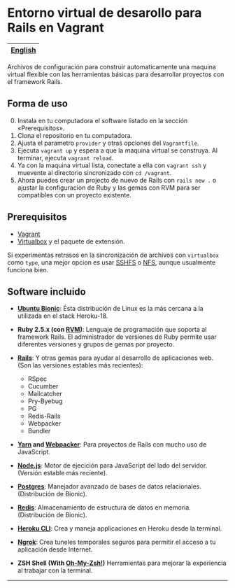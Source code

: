 
# Entorno virtual de desarollo para Rails en Vagrant

[English][en] |
------------- |

Archivos de configuración para construir automaticamente una maquina virtual flexible con las herramientas básicas para desarrollar proyectos con el framework Rails.


## Forma de uso

0. Instala en tu computadora el software listado en la sección «Prerequisitos».
1. Clona el repositorio en tu computadora.
2. Ajusta el parametro `provider` y otras opciones del `Vagrantfile`.
3. Ejecuta `vagrant up` y espera a que la maquina virtual se construya. Al terminar, ejecuta `vagrant reload`.
4. Ya con la maquina virtual lista, conectate a ella con `vagrant ssh` y muevente al directorio sincronizado con `cd /vagrant`.
5. Ahora puedes crear un projecto de nuevo de Rails con `rails new .` o ajustar la configuracion de Ruby y las gemas con RVM para ser compatibles con un proyecto existente.


## Prerequisitos

* [Vagrant][0]
* [Virtualbox][1] y el paquete de extensión.

Si experimentas retrasos en la sincronización de archivos con `virtualbox` como `type`, una mejor opcion es usar [SSHFS][2] o [NFS][3], aunque usualmente funciona bien.


## Software incluido

* **[Ubuntu Bionic][4]**: Ésta distribución de Linux es la más cercana a la utilizada en el stack Heroku-18.

* **Ruby 2.5.x (con [RVM][5])**: Lenguaje de programación que soporta al framework Rails. El administrador de versiones de Ruby permite usar diferentes versiones y grupos de gemas por proyecto.

* **[Rails][11]**: Y otras gemas para ayudar al desarrollo de aplicaciones web. (Son las versiones estables más recientes):
  - RSpec
  - Cucumber
  - Mailcatcher
  - Pry-Byebug
  - PG
  - Redis-Rails
  - Webpacker
  - Bundler

* **[Yarn][12] and [Webpacker][13]**: Para proyectos de Rails con mucho uso de JavaScript.

* **[Node.js][6]**: Motor de ejecición para JavaScript del lado del servidor. (Versión estable más reciente).

* **[Postgres][7]**: Manejador avanzado de bases de datos relacionales. (Distribución de Bionic).

* **[Redis][8]**: Almacenamiento de estructura de datos en memoria. (Distribución de Bionic).

* **[Heroku CLI][9]**: Crea y maneja applicaciones en Heroku desde la terminal.

* **[Ngrok][15]**: Crea tuneles temporales seguros para permitir el acceso a tu aplicación desde Internet.

* **ZSH Shell (With [Oh-My-Zsh!][14])** Herramientas para mejorar la experiencia al trabajar con la terminal.

---
[0]: https://www.vagrantup.com/downloads.html
[1]: https://www.virtualbox.org/wiki/Downloads
[2]: https://fedoramagazine.org/vagrant-sharing-folders-vagrant-sshfs/
[3]: https://www.vagrantup.com/docs/synced-folders/nfs.html
[4]: https://app.vagrantup.com/ubuntu/boxes/bionic64
[5]: https://rvm.io/
[6]: https://nodejs.org/en/
[7]: https://www.postgresql.org/
[8]: https://redis.io/
[9]: https://devcenter.heroku.com/articles/heroku-cli
[10]: https://www.heroku.com/
[11]: https://rubyonrails.org/
[12]: https://yarnpkg.com/
[13]: https://github.com/rails/webpacker
[14]: http://ohmyz.sh/
[15]: https://ngrok.com/
[en]: ../README.md
